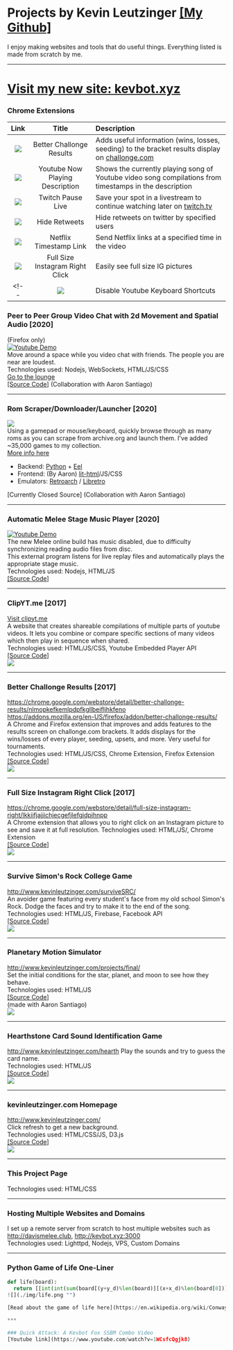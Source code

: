 # Projects by Kevin Leutzinger [[My Github]](https://github.com/kleutzinger/)  
I enjoy making websites and tools that do useful things. Everything listed is made from scratch by me.
***  
# <a href="https://kevbot.xyz" >Visit my new site: kevbot.xyz</a>
### Chrome Extensions

| **Link**        | **Title**           |  **Description** |
| :-------------: |:----------------------:| :-----|
| <a href="https://chrome.google.com/webstore/detail/better-challonge-results/nlmopkefkemlpdpfkgllbeifljhkfeno"><img class="icon" src="./img/crx6.png"></img></a>      | Better Challonge Results       | Adds useful information (wins, losses, seeding) to the bracket results display on [challonge.com](http://challonge.com)  |
| <a href="https://chrome.google.com/webstore/detail/youtube-now-playing-descr/cclaiidhllljekopicenflhhkdkckkbl"><img class="icon" src="./img/crx1.png"></img></a>| Youtube Now Playing Description | Shows the currently playing song of Youtube video song compilations from timestamps in the description |
| <a href="https://chrome.google.com/webstore/detail/twitch-pause-resume-live/bfgebolngkajgakbhhfdhgdldmjmiebe"><img class="icon" src="./img/twitch.png"></img></a>      | Twitch Pause Live       | Save your spot in a livestream to continue watching later on [twitch.tv](http://twitch.tv)  |
| <a href="https://chrome.google.com/webstore/detail/hide-retweets/iehhaigbokpilpilegajanpckfgbegdm"><img class="icon" src="./img/crx2.png"></img></a>| Hide Retweets       |   Hide retweets on twitter by specified users |
| <a href="https://chrome.google.com/webstore/detail/netflix-timestamp-link/nfamdnmnodndjpnfnlebmconoildihib"><img class="icon" src="./img/crx3.png"></img></a>      | Netflix Timestamp Link        | Send Netflix links at a specified time in the video   |
| <a href="https://github.com/kleutzinger/instagram-fullsize"><img class="icon" src="./img/crx5.png"></img></a>      | Full Size Instagram Right Click       | Easily see full size IG pictures  |  
<!-- | <a href="https://chrome.google.com/webstore/detail/youtube-disable-keyboard/aahkpmpmpjbmjaanknmnamdbodbgdape"><img class="icon" src="./img/crx4.png"></img></a>      | Disable Youtube Keyboard Shortcuts        | Prevents keyboard controls on videos   | -->


### Peer to Peer Group Video Chat with 2d Movement and Spatial Audio [2020]  
(Firefox only)  
[![Youtube Demo](./img/lounge.jpg)](https://lounge.kevbot.xyz/ "Enter the lounge")  
Move around a space while you video chat with friends. The people you are near are loudest.  
Technologies used: Nodejs, WebSockets, HTML/JS/CSS  
[Go to the lounge](https://lounge.kevbot.xyz/)  
[[Source Code]](https://github.com/kleutzinger/the-lounge/) (Collaboration with Aaron Santiago)  

***  

### Rom Scraper/Downloader/Launcher [2020]  
![](./img/rombrowser.png "")  
Using a gamepad or mouse/keyboard, quickly browse through as many roms as you can scrape from archive.org and launch them.
I've added ~35,000 games to my collection.  
[More info here](https://kevbot.xyz/download/well-help.html)  
  - Backend: [Python](https://www.python.org/downloads/) + [Eel](https://github.com/samuelhwilliams/Eel)  
  - Frontend:  (By Aaron)  [lit-html](https://lit-html.polymer-project.org/)/JS/CSS  
  - Emulators: [Retroarch](https://www.retroarch.com/) / [Libretro](https://www.libretro.com/)  

[Currently Closed Source] (Collaboration with Aaron Santiago)  
<!-- [[Source Code]](https://github.com/kleutzinger/clipyt.me)   -->

***  

### Automatic Melee Stage Music Player [2020]  
[![Youtube Demo](./img/music.jpg)](https://www.youtube.com/watch?v=l6pDUrRTPew "Youtube Demo")  
The new Melee online build has music disabled, due to difficulty synchronizing reading audio files from disc.  
This external program listens for live replay files and automatically plays the appropriate stage music.  
Technologies used: Nodejs, HTML/JS  
[[Source Code]](https://github.com/kleutzinger/slippi-melee-music-player)  
<!-- ![](./img/yt2.png "")   -->

***  

### ClipYT.me [2017]  
[Visit clipyt.me](http://clipyt.kevbot.xyz/#VQBbHzypBro+71+79+VQBbHzypBro+140+146+pZwvLFhYUL0+129+133+hGY44DIQb-A+81+92+MdcuaeYV9oM+164+177+IydCCUfPDLE+11+34+Interesting_Videos)  
A website that creates shareable compilations of multiple parts of youtube videos. It lets you combine or compare specific sections of many videos which then play in sequence when shared.  
Technologies used: HTML/JS/CSS, Youtube Embedded Player API  
[[Source Code]](https://github.com/kleutzinger/clipyt.me)  
![](./img/yt2.png "")  

***  

### Better Challonge Results  [2017]
https://chrome.google.com/webstore/detail/better-challonge-results/nlmopkefkemlpdpfkgllbeifljhkfeno  
https://addons.mozilla.org/en-US/firefox/addon/better-challonge-results/  
A Chrome and Firefox extension that improves and adds features to the results screen on challonge.com brackets. It adds displays for the wins/losses of every player, seeding, upsets, and more. Very useful for tournaments.  
Technologies used: HTML/JS/CSS, Chrome Extension, Firefox Extension    
[[Source Code]](https://github.com/kleutzinger/better-challonge)  
![](./img/challonge.png "")  

***  

### Full Size Instagram Right Click  [2017]
https://chrome.google.com/webstore/detail/full-size-instagram-right/lkkiifjajjichjecgefjlefgidpihnpp  
A Chrome extension that allows you to right click on an Instagram picture to see and save it at full resolution.
Technologies used: HTML/JS/, Chrome Extension  
[[Source Code]](https://github.com/kleutzinger/instagram-fullsize)  
![](./img/insta.png "")  

***  

### Survive Simon's Rock College Game  
http://www.kevinleutzinger.com/surviveSRC/  
An avoider game featuring every student's face from my old school Simon's Rock. Dodge the faces and try to make it to the end of the song.  
Technologies used: HTML/JS, Firebase, Facebook API  
[[Source Code]](https://github.com/kleutzinger/kleutzinger.github.io/tree/master/surviveSRC)  
![](./img/src.png "")

***

### Planetary Motion Simulator  
http://www.kevinleutzinger.com/projects/final/  
Set the initial conditions for the star, planet, and moon to see how they behave.  
Technologies used: HTML/JS  
[[Source Code]](https://github.com/kleutzinger/kleutzinger.github.io/tree/master/projects/final)  
(made with Aaron Santiago)  
![](./img/planet.png "")  

***

### Hearthstone Card Sound Identification Game  
http://www.kevinleutzinger.com/hearth
Play the sounds and try to guess the card name.  
Technologies used: HTML/JS  
[[Source Code]](https://github.com/kleutzinger/kleutzinger.github.io/tree/master/hearth)  
![](./img/hs.png "")  

***

### kevinleutzinger.com Homepage  
http://www.kevinleutzinger.com/  
Click refresh to get a new background.  
Technologies used: HTML/CSS/JS, D3.js  
[[Source Code]](https://github.com/kleutzinger/kleutzinger.github.io/blob/master/index.html)  
![](./img/kevinleutzinger.png "")  

***

### This Project Page  
Technologies used: HTML/CSS  

***

### Hosting Multiple Websites and Domains  
I set up a remote server from scratch to host multiple websites such as http://davismelee.club, http://kevbot.xyz:3000  
Technologies used: Lighttpd, Nodejs, VPS, Custom Domains

***

### Python Game of Life One-Liner
```python
def life(board):
  return [[int(int(sum(board[(y+y_d)%len(board)][(x+x_d)%len(board[0])] for y_d in range(-1,2) for x_d in range(-1,2)))+val*9 in (3,12,13)) for x, val  in enumerate(row)] for y, row in enumerate(board)]```
![](./img/life.png "")

[Read about the game of life here](https://en.wikipedia.org/wiki/Conway%27s_Game_of_Life)  

***

### Quick Attack: A Kevbot Fox SSBM Combo Video
[Youtube link](https://www.youtube.com/watch?v=1WCsfcQgjk8)
